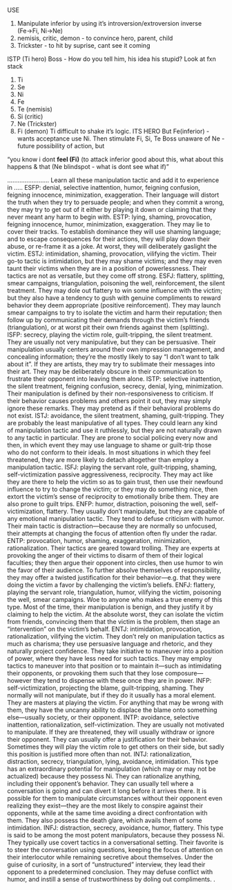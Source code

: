 USE 
1. Manipulate inferior by using it’s introversion/extroversion inverse (Fe→Fi, Ni→Ne)
2. nemisis, critic, demon - to convince hero, parent, child
3. Trickster - to hit by suprise, cant see it coming

ISTP (Ti hero) Boss - How do you tell him, his idea his stupid?
Look at fxn stack 
1. Ti
2. Se
3. Ni
4. Fe
5. Te (nemisis)
6. Si (critic)
7. Ne (Trickster)
8. Fi (demon)
Ti difficult to shake it’s logic. ITS HERO
But Fe(inferior) - wants acceptance use Ni.
Then stimulate Fi, Si, Te
Boss unaware of Ne - future possibility of action, but

“you know i dont **feel (Fi)** (to attack inferior good about this, what about this happens & that (Ne blindspot - what is dont see what if)”






........................
Learn all these manipulation tactic and add it to experience in 
.....
ESFP: denial, selective inattention, humor, feigning confusion, feigning innocence, minimization, exaggeration. Their language will distort the truth when they try to persuade people; and when they commit a wrong, they may try to get out of it either by playing it down or claiming that they never meant any harm to begin with.
ESTP: lying, shaming, provocation, feigning innocence, humor, minimization, exaggeration. They may lie to cover their tracks. To establish dominance they will use shaming language; and to escape consequences for their actions, they will play down their abuse, or re-frame it as a joke. At worst, they will deliberately gaslight the victim.
ESTJ: intimidation, shaming, provocation, vilifying the victim. Their go-to tactic is intimidation, but they may shame victims; and they may even taunt their victims when they are in a position of powerlessness. Their tactics are not as versatile, but they come off strong.
ESFJ: flattery, splitting, smear campaigns, triangulation, poisoning the well, reinforcement, the silent treatment. They may dole out flattery to win some influence with the victim; but they also have a tendency to gush with genuine compliments to reward behavior they deem appropriate (positive reinforcement). They may launch smear campaigns to try to isolate the victim and harm their reputation; then follow up by communicating their demands through the victim’s friends (triangulation), or at worst pit their own friends against them (splitting).
ISFP: secrecy, playing the victim role, guilt-tripping, the silent treatment. They are usually not very manipulative, but they can be persuasive. Their manipulation usually centers around their own impression management, and concealing information; they’re the mostly likely to say “I don’t want to talk about it”. If they are artists, they may try to sublimate their messages into their art. They may be deliberately obscure in their communication to frustrate their opponent into leaving them alone.
ISTP: selective inattention, the silent treatment, feigning confusion, secrecy, denial, lying, minimization. Their manipulation is defined by their non-responsiveness to criticism. If their behavior causes problems and others point it out, they may simply ignore these remarks. They may pretend as if their behavioral problems do not exist.
ISTJ: avoidance, the silent treatment, shaming, guilt-tripping. They are probably the least manipulative of all types. They could learn any kind of manipulation tactic and use it ruthlessly, but they are not naturally drawn to any tactic in particular. They are prone to social policing every now and then, in which event they may use language to shame or guilt-trip those who do not conform to their ideals. In most situations in which they feel threatened, they are more likely to detach altogether than employ a manipulation tactic.
ISFJ: playing the servant role, guilt-tripping, shaming, self-victimization passive aggressiveness, reciprocity. They may act like they are there to help the victim so as to gain trust, then use their newfound influence to try to change the victim; or they may do something nice, then extort the victim’s sense of reciprocity to emotionally bribe them. They are also prone to guilt trips.
ENFP: humor, distraction, poisoning the well, self-victimization, flattery. They usually don’t manipulate, but they are capable of any emotional manipulation tactic. They tend to defuse criticism with humor. Their main tactic is distraction—because they are normally so unfocused, their attempts at changing the focus of attention often fly under the radar.
ENTP: provocation, humor, shaming, exaggeration, minimization, rationalization. Their tactics are geared toward trolling. They are experts at provoking the anger of their victims to disarm of them of their logical faculties; they then argue their opponent into circles, then use humor to win the favor of their audience. To further absolve themselves of responsibility, they may offer a twisted justification for their behavior—e.g. that they were doing the victim a favor by challenging the victim’s beliefs.
ENFJ: flattery, playing the servant role, triangulation, humor, vilifying the victim, poisoning the well, smear campaigns. Woe to anyone who makes a true enemy of this type. Most of the time, their manipulation is benign, and they justify it by claiming to help the victim. At the absolute worst, they can isolate the victim from friends, convincing them that the victim is the problem, then stage an “intervention” on the victim’s behalf.
ENTJ: intimidation, provocation, rationalization, vilifying the victim. They don’t rely on manipulation tactics as much as charisma; they use persuasive language and rhetoric, and they naturally project confidence. They take initiative to maneuver into a position of power, where they have less need for such tactics. They may employ tactics to maneuver into that position or to maintain it—such as intimidating their opponents, or provoking them such that they lose composure—however they tend to dispense with these once they are in power.
INFP: self-victimization, projecting the blame, guilt-tripping, shaming. They normally will not manipulate, but if they do it usually has a moral element. They are masters at playing the victim. For anything that may be wrong with them, they have the uncanny ability to displace the blame onto something else—usually society, or their opponent.
INTP: avoidance, selective inattention, rationalization, self-victimization. They are usually not motivated to manipulate. If they are threatened, they will usually withdraw or ignore their opponent. They can usually offer a justification for their behavior. Sometimes they will play the victim role to get others on their side, but sadly this position is justified more often than not.
INTJ: rationalization, distraction, secrecy, triangulation, lying, avoidance, intimidation. This type has an extraordinary potential for manipulation (which may or may not be actualized) because they possess Ni. They can rationalize anything, including their opponent’s behavior. They can usually tell where a conversation is going and can divert it long before it arrives there. It is possible for them to manipulate circumstances without their opponent even realizing they exist—they are the most likely to conspire against their opponents, while at the same time avoiding a direct confrontation with them. They also possess the death glare, which avails them of some intimidation.
INFJ: distraction, secrecy, avoidance, humor, flattery. This type is said to be among the most potent manipulators, because they possess Ni. They typically use covert tactics in a conversational setting. Their favorite is to steer the conversation using questions, keeping the focus of attention on their interlocutor while remaining secretive about themselves. Under the guise of curiosity, in a sort of “unstructured” interview, they lead their opponent to a predetermined conclusion. They may defuse conflict with humor, and instill a sense of trustworthiness by doling out compliments.
.
